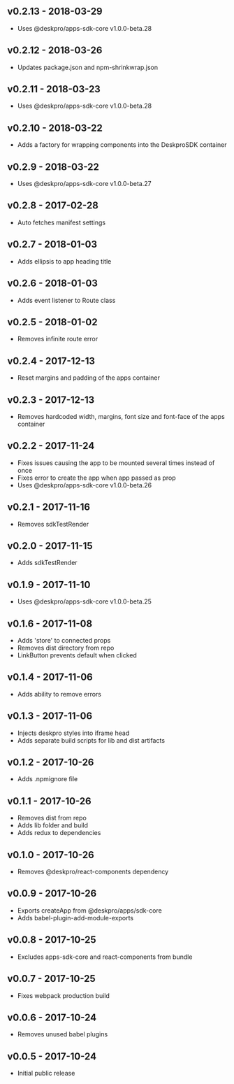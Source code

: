 ## v0.2.13 - 2018-03-29

* Uses @deskpro/apps-sdk-core v1.0.0-beta.28

## v0.2.12 - 2018-03-26

* Updates package.json and npm-shrinkwrap.json

## v0.2.11 - 2018-03-23

* Uses @deskpro/apps-sdk-core v1.0.0-beta.28

## v0.2.10 - 2018-03-22

* Adds a factory for wrapping components into the DeskproSDK container
  
## v0.2.9 - 2018-03-22

* Uses @deskpro/apps-sdk-core v1.0.0-beta.27
 
## v0.2.8 - 2017-02-28

* Auto fetches manifest settings

## v0.2.7 - 2018-01-03

* Adds ellipsis to app heading title

## v0.2.6 - 2018-01-03

* Adds event listener to Route class

## v0.2.5 - 2018-01-02

* Removes infinite route error

## v0.2.4 - 2017-12-13

* Reset margins and padding of the apps container

## v0.2.3 - 2017-12-13

* Removes hardcoded width, margins, font size and font-face of the apps container 

## v0.2.2 - 2017-11-24

* Fixes issues causing the app to be mounted several times instead of once
* Fixes error to create the app when app passed as prop
* Uses @deskpro/apps-sdk-core v1.0.0-beta.26

## v0.2.1 - 2017-11-16

* Removes sdkTestRender

## v0.2.0 - 2017-11-15

* Adds sdkTestRender

## v0.1.9 - 2017-11-10

* Uses @deskpro/apps-sdk-core v1.0.0-beta.25

## v0.1.6 - 2017-11-08

* Adds 'store' to connected props
* Removes dist directory from repo
* LinkButton prevents default when clicked

## v0.1.4 - 2017-11-06

* Adds ability to remove errors

## v0.1.3 - 2017-11-06

* Injects deskpro styles into iframe head
* Adds separate build scripts for lib and dist artifacts

## v0.1.2 - 2017-10-26

* Adds .npmignore file

## v0.1.1 - 2017-10-26

* Removes dist from repo
* Adds lib folder and build
* Adds redux to dependencies

## v0.1.0 - 2017-10-26

* Removes @deskpro/react-components dependency

## v0.0.9 - 2017-10-26

* Exports createApp from @deskpro/apps/sdk-core
* Adds babel-plugin-add-module-exports

## v0.0.8 - 2017-10-25

* Excludes apps-sdk-core and react-components from bundle

## v0.0.7 - 2017-10-25

* Fixes webpack production build

## v0.0.6 - 2017-10-24

* Removes unused babel plugins

## v0.0.5 - 2017-10-24

* Initial public release
